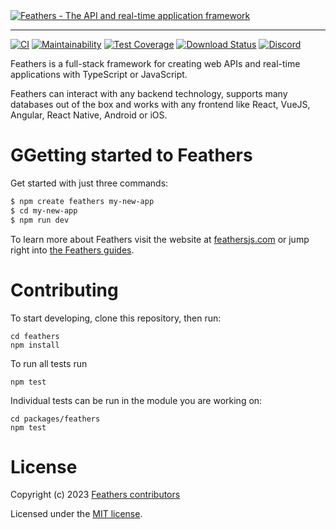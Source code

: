 <a href="https://feathersjs.com" title="FeathersJS">
  <img src="https://feathersjs.com/og.png" alt="Feathers - The API and real-time application framework">
</a>

---

[![CI](https://github.com/feathersjs/feathers/workflows/CI/badge.svg)](https://github.com/feathersjs/feathers/actions?query=workflow%3ACI)
[![Maintainability](https://api.codeclimate.com/v1/badges/cb5ec42a2d0cc1a47a02/maintainability)](https://codeclimate.com/github/feathersjs/feathers/maintainability)
[![Test Coverage](https://api.codeclimate.com/v1/badges/cb5ec42a2d0cc1a47a02/test_coverage)](https://codeclimate.com/github/feathersjs/feathers/test_coverage)
[![Download Status](https://img.shields.io/npm/dm/@feathersjs/feathers.svg?style=flat-square)](https://www.npmjs.com/package/@feathersjs/feathers)
[![Discord](https://badgen.net/badge/icon/discord?icon=discord&label)](https://discord.gg/qa8kez8QBx)

Feathers is a full-stack framework for creating web APIs and real-time applications with TypeScript or JavaScript.

Feathers can interact with any backend technology, supports many databases out of the box and works with any frontend like React, VueJS, Angular, React Native, Android or iOS.

# GGetting started to Feathers

Get started with just three commands:

```bash
$ npm create feathers my-new-app
$ cd my-new-app
$ npm run dev
```

To learn more about Feathers visit the website at [feathersjs.com](http://feathersjs.com) or jump right into [the Feathers guides](https://feathersjs.com/guides/).

# Contributing

To start developing, clone this repository, then run:

```
cd feathers
npm install
```

To run all tests run

```
npm test
```

Individual tests can be run in the module you are working on:

```
cd packages/feathers
npm test
```

# License

Copyright (c) 2023 [Feathers contributors](https://github.com/feathersjs/feathers/graphs/contributors)

Licensed under the [MIT license](LICENSE).
